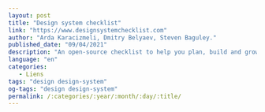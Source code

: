 ```yaml
---
layout: post
title: "Design system checklist"
link: "https://www.designsystemchecklist.com"
author: "Arda Karacizmeli, Dmitry Belyaev, Steven Baguley."
published_date: "09/04/2021"
description: "An open-source checklist to help you plan, build and grow your design system."
language: "en"
categories: 
   - Liens
tags: "design design-system"
og-tags: "design design-system"
permalink: /:categories/:year/:month/:day/:title/
---
```

